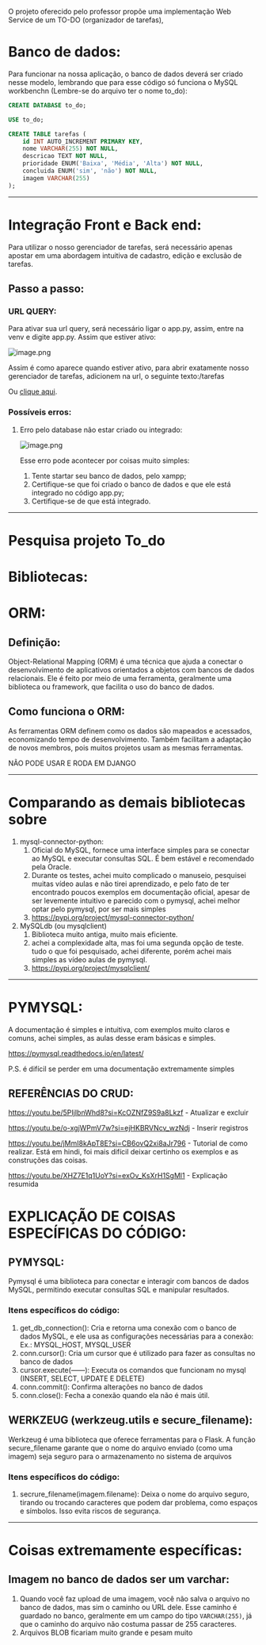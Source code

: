O projeto oferecido pelo professor propõe uma implementação Web Service de um TO-DO (organizador de tarefas),  

# Banco de dados:

Para funcionar na nossa aplicação, o banco de dados deverá ser criado nesse modelo, lembrando que para esse código só funciona o MySQL workbenchn (Lembre-se do arquivo ter o nome to_do):

```sql
CREATE DATABASE to_do;

USE to_do;

CREATE TABLE tarefas (
    id INT AUTO_INCREMENT PRIMARY KEY,
    nome VARCHAR(255) NOT NULL,
    descricao TEXT NOT NULL,
    prioridade ENUM('Baixa', 'Média', 'Alta') NOT NULL,
    concluida ENUM('sim', 'não') NOT NULL,
    imagem VARCHAR(255)
);
```

---

# Integração Front e Back end:

Para utilizar o nosso gerenciador de tarefas, será necessário apenas apostar em uma abordagem intuitiva de cadastro, edição e exclusão de tarefas. 

## Passo a passo:

### URL QUERY:

Para ativar sua url query, será necessário ligar o app.py, assim, entre na venv e digite app.py. Assim que estiver ativo:

![image.png](attachment:e3ac0bfa-5601-4077-8b99-0f579880d611:image.png)

Assim é como aparece quando estiver ativo, para abrir exatamente nosso gerenciador de tarefas, adicionem na url, o seguinte texto:/tarefas

Ou [clique aqui](http://127.0.0.1:5000/tarefas). 

### Possíveis erros:

1. Erro pelo database não estar criado ou integrado:
    
    ![image.png](attachment:94a6e586-578b-481e-b835-e508039c9682:image.png)
    
    Esse erro pode acontecer por coisas muito simples:
    
    1. Tente startar seu banco de dados, pelo xampp;
    2. Certifique-se que foi criado o banco de dados e que ele está integrado no código app.py;
    3. Certifique-se de que está integrado.

------------------------------------------------------------------------------------------------------------------

# Pesquisa projeto To_do

# Bibliotecas:

# ORM:

## Definição:

Object-Relational Mapping (ORM) é uma técnica que ajuda a conectar o desenvolvimento de aplicativos orientados a objetos com bancos de dados relacionais. Ele é feito por meio de uma ferramenta, geralmente uma biblioteca ou framework, que facilita o uso do banco de dados.

## Como funciona o ORM:

As ferramentas ORM definem como os dados são mapeados e acessados, economizando tempo de desenvolvimento. Também facilitam a adaptação de novos membros, pois muitos projetos usam as mesmas ferramentas. 

NÃO PODE USAR E RODA EM DJANGO

---

# Comparando as demais bibliotecas sobre

1. mysql-connector-python:
    1. Oficial do MySQL, fornece uma interface simples para se conectar ao MySQL e executar consultas SQL. É bem estável e recomendado pela Oracle. 
    2. Durante os testes, achei muito complicado o manuseio, pesquisei muitas vídeo aulas e não tirei aprendizado, e pelo fato de ter encontrado poucos exemplos em documentação oficial, apesar de ser levemente intuitivo e parecido com o pymysql, achei melhor optar pelo pymysql, por ser mais simples 
    3. https://pypi.org/project/mysql-connector-python/
2. MySQLdb (ou mysqlclient)
    1. Biblioteca muito antiga, muito mais eficiente.
    2. achei a complexidade alta, mas foi uma segunda opção de teste. tudo o que foi pesquisado, achei diferente, porém achei mais simples as vídeo aulas de pymysql. 
    3. https://pypi.org/project/mysqlclient/

---

# PYMYSQL:

A documentação é simples e intuitiva, com exemplos muito claros e comuns, achei simples, as aulas desse eram básicas e simples. 

https://pymysql.readthedocs.io/en/latest/

P.S. é difícil se perder em uma documentação extremamente simples

## REFERÊNCIAS DO CRUD:

https://youtu.be/5PIjIbnWhd8?si=KcOZNfZ9S9a8Lkzf - Atualizar e excluir

https://youtu.be/o-xgjWPmV7w?si=ejHKBRVNcv_wzNdj - Inserir registros

https://youtu.be/jMmI8kApT8E?si=CB6ovQ2xi8aJr796 - Tutorial de como realizar. Está em hindi, foi mais difícil deixar certinho os exemplos e as construções das coisas.

https://youtu.be/XHZ7E1q1UoY?si=exOv_KsXrH1SgMl1 - Explicação resumida

# EXPLICAÇÃO DE COISAS ESPECÍFICAS DO CÓDIGO:

## PYMYSQL:

Pymysql é uma biblioteca para conectar e interagir com bancos de dados MySQL, permitindo executar consultas SQL e manipular resultados.

### Itens específicos do código:

1. get_db_connection(): Cria e retorna uma conexão com o banco de dados MySQL, e ele usa as configurações necessárias para a conexão: Ex.: MYSQL_HOST, MYSQL_USER
2. conn.cursor(): Cria um cursor que é utilizado para fazer as consultas no banco de dados
3. cursor.execute(——): Executa os comandos que funcionam no mysql (INSERT, SELECT, UPDATE E DELETE)
4. conn.commit(): Confirma alterações no banco de dados
5. conn.close(): Fecha a conexão quando ela não é mais útil. 

## WERKZEUG (werkzeug.utils e secure_filename):

Werkzeug é uma biblioteca que oferece ferramentas para o Flask. A função secure_filename garante que o nome do arquivo enviado (como uma imagem) seja seguro para o armazenamento no sistema de arquivos

### Itens específicos do código:

1. secrure_filename(imagem.filename): Deixa o nome do arquivo seguro, tirando ou trocando caracteres que podem dar problema, como espaços e símbolos. Isso evita riscos de segurança.

---

# Coisas extremamente específicas:

## Imagem no banco de dados ser um varchar:

1. Quando você faz upload de uma imagem, você não salva o arquivo no banco de dados, mas sim o caminho ou URL dele. Esse caminho é guardado no banco, geralmente em um campo do tipo `VARCHAR(255)`, já que o caminho do arquivo não costuma passar de 255 caracteres.
2. Arquivos BLOB ficariam muito grande e pesam muito